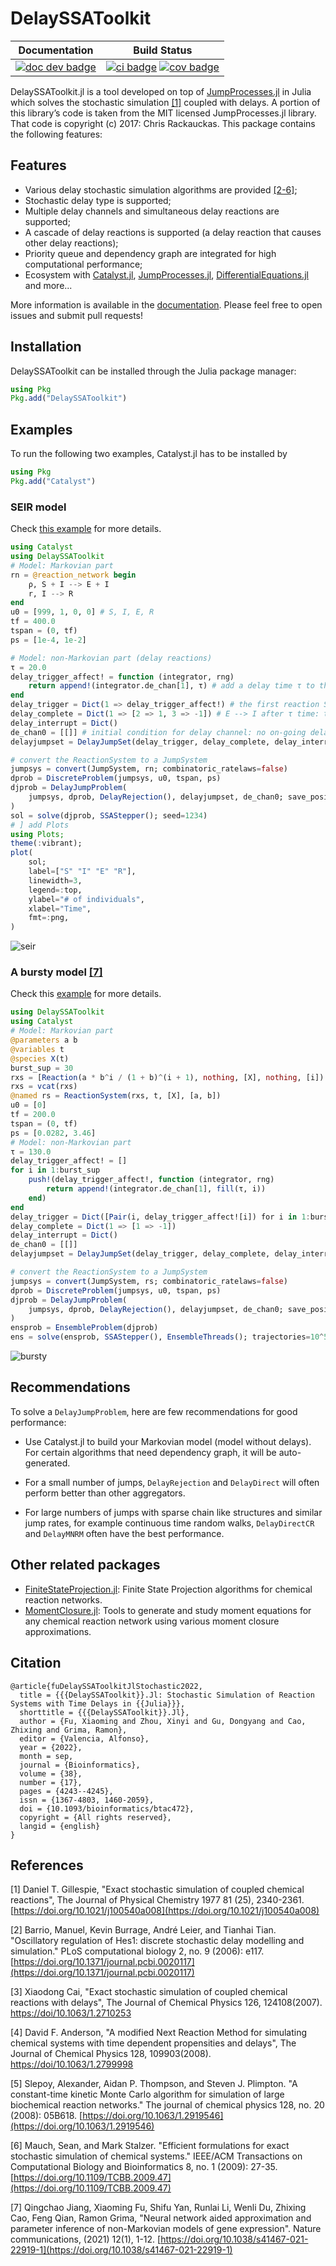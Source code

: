 # DelaySSAToolkit

<!-- | **Documentation** | **Build Status** | **Downloads** |
|:-----------------:|:----------------:|:----------------:|
| [![doc dev badge]][doc dev link] | [![ci badge]][ci link] [![cov badge]][cov link] | [![download badge]][download link]| -->
| **Documentation**                                                                                                          | **Build Status**                                                                                                                                                                                                                                                                                                                                                           |
|:--------------------------------------------------------------------------------------------------------------------------:|:--------------------------------------------------------------------------------------------------------------------------------------------------------------------------------------------------------------------------------------------------------------------------------------------------------------------------------------------------------------------------:|
| [![doc dev badge](https://img.shields.io/badge/docs-dev-blue.svg)](https://palmtree2013.github.io/DelaySSAToolkit.jl/dev/) | [![ci badge](https://github.com/palmtree2013/DelaySSAToolkit.jl/actions/workflows/CI.yml/badge.svg?branch=main)](https://github.com/palmtree2013/DelaySSAToolkit.jl/actions/workflows/CI.yml?query=branch%3Amain) [![cov badge](https://codecov.io/gh/palmtree2013/DelaySSAToolkit.jl/branch/main/graph/badge.svg)](https://codecov.io/gh/palmtree2013/DelaySSAToolkit.jl) |

<!-- [![Coverage](https://codecov.io/gh/palmtree2013/DelaySSAToolkit.jl/branch/main/graph/badge.svg)](https://codecov.io/gh/palmtree2013/DelaySSAToolkit.jl) -->
DelaySSAToolkit.jl is a tool developed on top of [JumpProcesses.jl](https://github.com/SciML/JumpProcesses.jl) in Julia which solves the stochastic simulation [[1]](#1) coupled with delays. A portion of this library’s code is taken from the MIT licensed JumpProcesses.jl library.
That code is copyright (c) 2017: Chris Rackauckas. This package contains the following features:

## Features

  - Various delay stochastic simulation algorithms are provided [[2-6]](#2);
  - Stochastic delay type is supported;
  - Multiple delay channels and simultaneous delay reactions are supported;
  - A cascade of delay reactions is supported (a delay reaction that causes other delay reactions);
  - Priority queue and dependency graph are integrated for high computational performance;
  - Ecosystem with [Catalyst.jl](https://github.com/SciML/Catalyst.jl), [JumpProcesses.jl](https://github.com/SciML/JumpProcesses.jl), [DifferentialEquations.jl](https://github.com/JuliaDiffEq/DifferentialEquations.jl) and more...

More information is available in the [documentation](https://palmtree2013.github.io/DelaySSAToolkit.jl/dev/). Please feel free to open issues and submit pull requests!

## Installation

DelaySSAToolkit can be installed through the Julia package manager:

```julia
using Pkg
Pkg.add("DelaySSAToolkit")
```

## Examples

To run the following two examples, Catalyst.jl has to be installed by

```julia
using Pkg
Pkg.add("Catalyst")
```

### SEIR model

Check [this example](https://palmtree2013.github.io/DelaySSAToolkit.jl/dev/tutorials/tutorials/) for more details.

```julia
using Catalyst
using DelaySSAToolkit
# Model: Markovian part
rn = @reaction_network begin
    ρ, S + I --> E + I
    r, I --> R
end
u0 = [999, 1, 0, 0] # S, I, E, R
tf = 400.0
tspan = (0, tf)
ps = [1e-4, 1e-2]

# Model: non-Markovian part (delay reactions)
τ = 20.0
delay_trigger_affect! = function (integrator, rng)
    return append!(integrator.de_chan[1], τ) # add a delay time τ to the first delay channel
end
delay_trigger = Dict(1 => delay_trigger_affect!) # the first reaction S+I -> E+I will trigger a delay reaction: E --> I after τ time.  
delay_complete = Dict(1 => [2 => 1, 3 => -1]) # E --> I after τ time: transfer from E (minus 1) to I (plus 1) after the completed delay reaction
delay_interrupt = Dict()
de_chan0 = [[]] # initial condition for delay channel: no on-going delay reactions
delayjumpset = DelayJumpSet(delay_trigger, delay_complete, delay_interrupt)

# convert the ReactionSystem to a JumpSystem
jumpsys = convert(JumpSystem, rn; combinatoric_ratelaws=false)
dprob = DiscreteProblem(jumpsys, u0, tspan, ps)
djprob = DelayJumpProblem(
    jumpsys, dprob, DelayRejection(), delayjumpset, de_chan0; save_positions=(true, true)
)
sol = solve(djprob, SSAStepper(); seed=1234)
# ] add Plots
using Plots;
theme(:vibrant);
plot(
    sol;
    label=["S" "I" "E" "R"],
    linewidth=3,
    legend=:top,
    ylabel="# of individuals",
    xlabel="Time",
    fmt=:png,
)
```

![seir](docs/src/assets/seir.png)

### A bursty model [[7]](#7)

Check this [example](https://palmtree2013.github.io/DelaySSAToolkit.jl/dev/tutorials/bursty/) for more details.

```julia
using DelaySSAToolkit
using Catalyst
# Model: Markovian part
@parameters a b
@variables t
@species X(t)
burst_sup = 30
rxs = [Reaction(a * b^i / (1 + b)^(i + 1), nothing, [X], nothing, [i]) for i in 1:burst_sup]
rxs = vcat(rxs)
@named rs = ReactionSystem(rxs, t, [X], [a, b])
u0 = [0]
tf = 200.0
tspan = (0, tf)
ps = [0.0282, 3.46]
# Model: non-Markovian part
τ = 130.0
delay_trigger_affect! = []
for i in 1:burst_sup
    push!(delay_trigger_affect!, function (integrator, rng)
        return append!(integrator.de_chan[1], fill(τ, i))
    end)
end
delay_trigger = Dict([Pair(i, delay_trigger_affect![i]) for i in 1:burst_sup])
delay_complete = Dict(1 => [1 => -1])
delay_interrupt = Dict()
de_chan0 = [[]]
delayjumpset = DelayJumpSet(delay_trigger, delay_complete, delay_interrupt)

# convert the ReactionSystem to a JumpSystem
jumpsys = convert(JumpSystem, rs; combinatoric_ratelaws=false)
dprob = DiscreteProblem(jumpsys, u0, tspan, ps)
djprob = DelayJumpProblem(
    jumpsys, dprob, DelayRejection(), delayjumpset, de_chan0; save_positions=(false, false)
)
ensprob = EnsembleProblem(djprob)
ens = solve(ensprob, SSAStepper(), EnsembleThreads(); trajectories=10^5)
```

![bursty](docs/src/assets/bursty.svg)

## Recommendations

To solve a `DelayJumpProblem`, here are few recommendations for good performance:

  - Use Catalyst.jl to build your Markovian model (model without delays). For certain algorithms that need dependency graph, it will be auto-generated.

  - For a small number of jumps, `DelayRejection` and `DelayDirect` will often perform better than other aggregators.
  - For large numbers of jumps with sparse chain like structures and similar jump rates, for example continuous time random walks, `DelayDirectCR` and `DelayMNRM` often have the best performance.

## Other related packages

  - [FiniteStateProjection.jl](https://github.com/kaandocal/FiniteStateProjection.jl): Finite State Projection algorithms for chemical reaction networks.
  - [MomentClosure.jl](https://github.com/augustinas1/MomentClosure.jl): Tools to generate and study moment equations for any chemical reaction network using various moment closure approximations.

## Citation

```
@article{fuDelaySSAToolkitJlStochastic2022,
  title = {{{DelaySSAToolkit}}.Jl: Stochastic Simulation of Reaction Systems with Time Delays in {{Julia}}},
  shorttitle = {{{DelaySSAToolkit}}.Jl},
  author = {Fu, Xiaoming and Zhou, Xinyi and Gu, Dongyang and Cao, Zhixing and Grima, Ramon},
  editor = {Valencia, Alfonso},
  year = {2022},
  month = sep,
  journal = {Bioinformatics},
  volume = {38},
  number = {17},
  pages = {4243--4245},
  issn = {1367-4803, 1460-2059},
  doi = {10.1093/bioinformatics/btac472},
  copyright = {All rights reserved},
  langid = {english}
}
```

## References

<a id="1">[1]</a> Daniel T. Gillespie, "Exact stochastic simulation of coupled chemical reactions", The Journal of Physical Chemistry 1977 81 (25), 2340-2361.
[https://doi.org/10.1021/j100540a008](https://doi.org/10.1021/j100540a008)

<a id="2">[2]</a> Barrio, Manuel, Kevin Burrage, André Leier, and Tianhai Tian. "Oscillatory regulation of Hes1: discrete stochastic delay modelling and simulation." PLoS computational biology 2, no. 9 (2006): e117. [https://doi.org/10.1371/journal.pcbi.0020117](https://doi.org/10.1371/journal.pcbi.0020117)

<a id="3">[3]</a> Xiaodong Cai, "Exact stochastic simulation of coupled chemical reactions with delays", The Journal of Chemical Physics 126, 124108(2007).
[https://doi/10.1063/1.2710253](https://aip.scitation.org/doi/10.1063/1.2710253)

<a id="4">[4]</a> David F. Anderson, "A modified Next Reaction Method for simulating chemical systems with time dependent propensities and delays", The Journal of Chemical Physics 128, 109903(2008).
[https://doi/10.1063/1.2799998](https://aip.scitation.org/doi/10.1063/1.2799998)

<a id="5">[5]</a> Slepoy, Alexander, Aidan P. Thompson, and Steven J. Plimpton. "A constant-time kinetic Monte Carlo algorithm for simulation of large biochemical reaction networks." The journal of chemical physics 128, no. 20 (2008): 05B618. [https://doi.org/10.1063/1.2919546](https://doi.org/10.1063/1.2919546)

<a id="6">[6]</a> Mauch, Sean, and Mark Stalzer. "Efficient formulations for exact stochastic simulation of chemical systems." IEEE/ACM Transactions on Computational Biology and Bioinformatics 8, no. 1 (2009): 27-35. [https://doi.org/10.1109/TCBB.2009.47](https://doi.org/10.1109/TCBB.2009.47)

<a id="7">[7]</a> Qingchao Jiang, Xiaoming Fu, Shifu Yan, Runlai Li, Wenli Du, Zhixing Cao, Feng Qian, Ramon Grima, "Neural network aided approximation and parameter inference of non-Markovian models of gene expression". Nature communications, (2021) 12(1), 1-12. [https://doi.org/10.1038/s41467-021-22919-1](https://doi.org/10.1038/s41467-021-22919-1)
